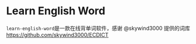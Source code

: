 # Learn English Word

`learn-english-word`是一款在线背单词软件，感谢 @skywind3000 提供的词库 https://github.com/skywind3000/ECDICT
